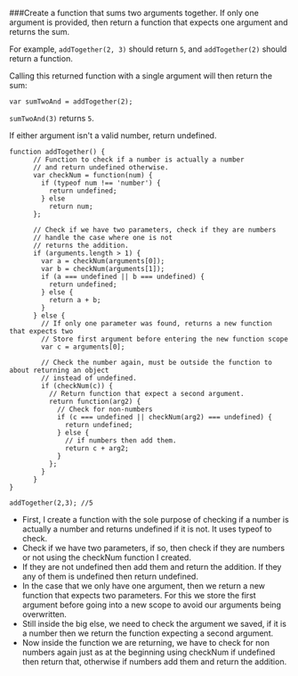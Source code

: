 ###Create a function that sums two arguments together. If only one argument is provided, then return a function that expects one argument and returns the sum.

For example, `addTogether(2, 3)` should return `5`, and `addTogether(2)` should return a function.

Calling this returned function with a single argument will then return the sum:
```
var sumTwoAnd = addTogether(2);
```
`sumTwoAnd(3)` returns `5`.

If either argument isn't a valid number, return undefined.
```
function addTogether() {
      // Function to check if a number is actually a number
      // and return undefined otherwise.
      var checkNum = function(num) {
        if (typeof num !== 'number') {
          return undefined;
        } else
          return num;
      };

      // Check if we have two parameters, check if they are numbers
      // handle the case where one is not
      // returns the addition.
      if (arguments.length > 1) {
        var a = checkNum(arguments[0]);
        var b = checkNum(arguments[1]);
        if (a === undefined || b === undefined) {
          return undefined;
        } else {
          return a + b;
        }
      } else {
        // If only one parameter was found, returns a new function that expects two
        // Store first argument before entering the new function scope
        var c = arguments[0];

        // Check the number again, must be outside the function to about returning an object
        // instead of undefined.
        if (checkNum(c)) {
          // Return function that expect a second argument.
          return function(arg2) {
            // Check for non-numbers
            if (c === undefined || checkNum(arg2) === undefined) {
              return undefined;
            } else {
              // if numbers then add them.
              return c + arg2;
            }
          };
        }
      }
}

addTogether(2,3); //5
```
* First, I create a function with the sole purpose of checking if a number is actually a number and returns undefined if it is not. It uses typeof to check.
* Check if we have two parameters, if so, then check if they are numbers or not using the checkNum function I created.
* If they are not undefined then add them and return the addition. If they any of them is undefined then return undefined.
* In the case that we only have one argument, then we return a new function that expects two parameters. For this we store the first argument before going into a new scope to avoid our arguments being overwritten.
* Still inside the big else, we need to check the argument we saved, if it is a number then we return the function expecting a second argument.
* Now inside the function we are returning, we have to check for non numbers again just as at the beginning using checkNum if undefined then return that, otherwise if numbers add them and return the addition.